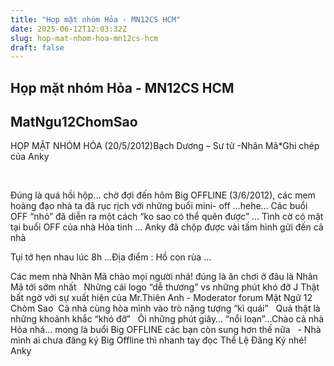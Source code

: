 ```yaml
---
title: "Họp mặt nhóm Hỏa - MN12CS HCM"
date: 2025-06-12T12:03:32Z
slug: hop-mat-nhom-hoa-mn12cs-hcm
draft: false
---
```


## Họp mặt nhóm Hỏa - MN12CS HCM

## MatNgu12ChomSao

HỌP MẶT NHÓM HỎA (20/5/2012)​Bạch Dương – Sư tử -Nhân Mã​*Ghi chép của Anky
 
​ 
 
Đúng là quá hồi hộp… chờ đợi đến hôm Big OFFLINE (3/6/2012), các mem hoàng đạo nhà ta đã rục rịch với những buổi mini- off …hehe... Các buổi OFF “nhỏ” đã diễn ra một cách “ko sao có thể quên được” … Tình cờ có mặt tại buổi OFF của nhà Hỏa tinh … Anky đã chộp được vài tấm hình gửi đến cả nhà 
 
Tụi tớ hẹn nhau lúc 8h …Địa điểm : Hồ con rùa …
 
 
 
​Các mem nhà Nhân Mã chào mọi người nhá! đúng là ăn chơi ở đâu là Nhân Mã tới sớm nhất ​ ​​ ​​Những cái logo “dễ thương” vs những phút khó đỡ J​ ​ ​​Thật bất ngờ với sự xuất hiện của Mr.Thiên Anh - Moderator forum Mật Ngữ 12 Chòm Sao​ ​​ ​​Cả nhà cùng hòa mình vào trò nặng tượng “kì quái” ​ ​​ 
​Quả thật là những khoảnh khắc “khó đỡ”​ ​ 
​ 
​Ôi những phút giây… “nổi loạn”...​ 
​Chào cả nhà Hỏa nhá… mong là buổi Big OFFLINE các bạn còn sung hơn thế nữa ​ ​ ​- Nhà mình ai chưa đăng ký Big Offline thì nhanh tay đọc Thể Lệ Đăng Ký nhé!​Anky​